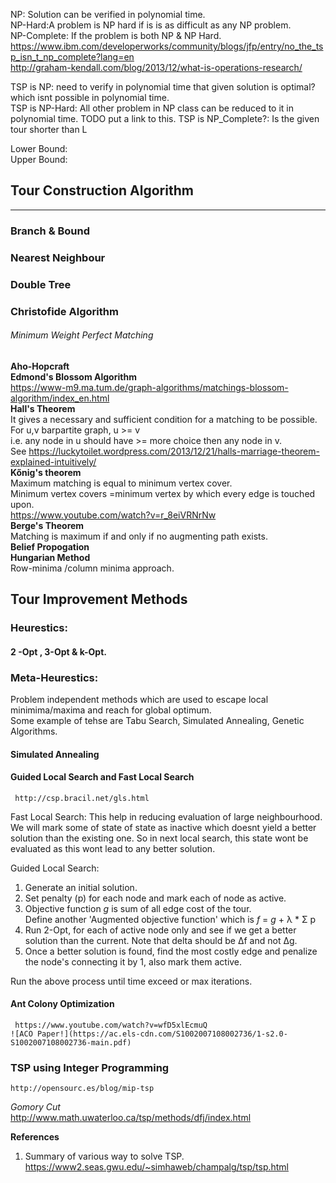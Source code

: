 NP: Solution can be verified in polynomial time.  
NP-Hard:A problem is NP hard if is is as difficult as any NP problem.  
NP-Complete: If the problem is both NP & NP Hard.  
https://www.ibm.com/developerworks/community/blogs/jfp/entry/no_the_tsp_isn_t_np_complete?lang=en  
http://graham-kendall.com/blog/2013/12/what-is-operations-research/  

TSP is NP: need to verify in polynomial time that given solution is optimal? which isnt possible in polynomial time.  
TSP is NP-Hard: All other problem in NP class can be reduced to it in polynomial time.  TODO put a link to this.
TSP is NP_Complete?: Is the given tour shorter than L 

Lower Bound:    
Upper Bound:  

## Tour Construction Algorithm  
----------------------------------
### Branch & Bound  
### Nearest Neighbour  
### Double Tree  
### Christofide Algorithm  
###### Minimum Weight Perfect Matching  
  **Aho-Hopcraft**  
  **Edmond's Blossom Algorithm**  
  https://www-m9.ma.tum.de/graph-algorithms/matchings-blossom-algorithm/index_en.html  
  **Hall's Theorem**  
  It gives a necessary and sufficient condition  for a matching to be possible.  
  For u,v barpartite graph,  u >= v  
  i.e. any node in u should have >= more choice then any node in v.  
  See https://luckytoilet.wordpress.com/2013/12/21/halls-marriage-theorem-explained-intuitively/  
  **Kőnig's theorem**  
  Maximum matching is equal to minimum vertex cover.  
  Minimum vertex covers =minimum vertex by which every edge is touched upon.  
  https://www.youtube.com/watch?v=r_8eiVRNrNw  
  **Berge's Theorem**  
  Matching is maximum if and only if no augmenting path exists.  
  **Belief Propogation**  
  **Hungarian Method**  
     Row-minima /column minima approach.  
## Tour Improvement Methods  
### Heurestics:  
#### 2 -Opt , 3-Opt & k-Opt.  

### Meta-Heurestics:  
Problem independent methods which are used to escape local minimima/maxima and reach for global optimum.  
Some example of tehse are Tabu Search, Simulated Annealing, Genetic Algorithms.  

#### Simulated Annealing  
#### Guided Local Search and Fast Local Search  
     http://csp.bracil.net/gls.html   
Fast Local Search:  This help in reducing evaluation of large neighbourhood. We will mark some of state of state as inactive which doesnt yield a better solution than the existing one. So in next local search, this state wont be evaluated as this wont lead to any better solution.  

Guided Local Search:  

1. Generate an initial solution.  
2. Set penalty (p)  for each node and mark each of node as active.  
3. Objective function _g_ is sum of all edge cost of the tour.  
   Define another 'Augmented objective function' which is _f_ = _g_ + λ * Σ p  
2. Run 2-Opt, for each of active node only and see if we get a better solution than the current.  Note that delta should be Δf and not Δg.   
3. Once a better solution is found, find the most costly edge and penalize the node's connecting it by 1, also mark them active.  

Run the above process until time exceed or max iterations.



#### Ant Colony Optimization  
     https://www.youtube.com/watch?v=wfD5xlEcmuQ  
    ![ACO Paper!](https://ac.els-cdn.com/S1002007108002736/1-s2.0-S1002007108002736-main.pdf)  
### TSP using Integer Programming  
    http://opensourc.es/blog/mip-tsp  
   *Gomory Cut*  
    http://www.math.uwaterloo.ca/tsp/methods/dfj/index.html  

**References**
1. Summary of various way to solve TSP. https://www2.seas.gwu.edu/~simhaweb/champalg/tsp/tsp.html  
